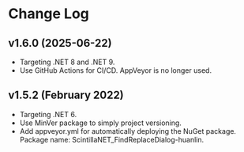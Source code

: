 # Change Log

## v1.6.0 (2025-06-22)

- Targeting .NET 8 and .NET 9.
- Use GitHub Actions for CI/CD. AppVeyor is no longer used.

## v1.5.2 (February 2022)

- Targeting .NET 6.
- Use MinVer package to simply project versioning.
- Add appveyor.yml for automatically deploying the NuGet package. Package name: ScintillaNET_FindReplaceDialog-huanlin.
